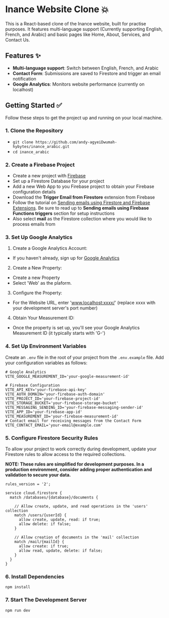 # Inance Website Clone 💥

This is a React-based clone of the Inance website, built for practise purposes. It
features multi-language support (Currently supporting English, French, and Arabic) and
basic pages like Home, About, Services, and Contact Us.

## Features ✨

* **Multi-language support**: Switch between English, French, and Arabic
* **Contact Form**: Submissions are saved to Firestore and trigger an email notification
* **Google Analytics**: Monitors website performance (currently on localhost)

## Getting Started ✅

Follow these steps to get the project up and running on your local machine.

### 1. Clone the Repository

* `git clone https://github.com/andy-agyeiDwumah-hybytes/inance_arabic.git`
* `cd inance_arabic`

### 2. Create a Firebase Project

* Create a new project with [Firebase](https://firebase.google.com/)
* Set up a Firestore Database for your project
* Add a new Web App to you Firebase project to obtain your Firebase configuration details
* Download the **Trigger Email from Firestore** extension from Firebase
* Follow the tutorial on [Sending emails using Firestore and Firebase Extensions](https://invertase.io/blog/send-email-extension). Be sure to read up to **Sending emails using Firebase Functions triggers** section for setup instructions
* Also select **mail** as the Firestore collection where you would like to process emails from

### 3. Set Up Google Analytics

1. Create a Google Analytics Account: <br>
* If you haven't already, sign up for [Google Analytics](https://marketingplatform.google.com/about/analytics/)

2. Create a New Property: <br>
* Create a new Property 
* Select 'Web' as the plaform.
3. Configure the Property: <br>
* For the Website URL, enter 'www.localhost:xxxx/' (replace xxxx with your development server's port number)
4. Obtain Your Measurement ID: <br>
* Once the property is set up, you'll see your Google Analytics Measurement ID (it typically starts with 'G-')

### 4. Set Up Environment Variables

Create an `.env` file in the root of your project from the `.env.example` file. Add your configuration variables as follows:

```
# Google Analytics
VITE_GOOGLE_MEASUREMENT_ID='your-google-measurement-id'

# Firebase Configuration
VITE_API_KEY='your-firebase-api-key'
VITE_AUTH_DOMAIN='your-firebase-auth-domain'
VITE_PROJECT_ID='your-firebase-project-id'
VITE_STORAGE_BUCKET='your-firebase-storage-bucket'
VITE_MESSAGING_SENDING_ID='your-firebase-messaging-sender-id'
VITE_APP_ID='your-firebase-app-id'
VITE_MEASUREMENT_ID='your-firebase-measurement-id'
# Contact email for receiving messages from the Contact Form
VITE_CONTACT_EMAIL='your-email@example.com'
```

### 5. Configure Firestore Security Rules

To allow your project to work correctly during development, update your Firestore rules
 to allow access to the required collections.

**NOTE: These rules are simplified for development purposes. In a production environment,
 consider adding proper authentication and validation to secure your data.**

```
rules_version = '2';

service cloud.firestore {
  match /databases/{database}/documents {

    // Allow create, update, and read operations in the 'users' collection
    match /users/{userId} {
      allow create, update, read: if true;
      allow delete: if false;
    }

    // Allow creation of documents in the 'mail' collection
    match /mail/{mailId} {
      allow create: if true;
      allow read, update, delete: if false;
    }
  }
}
```

### 6. Install Dependencies

`npm install`

### 7. Start The Development Server

`npm run dev`
